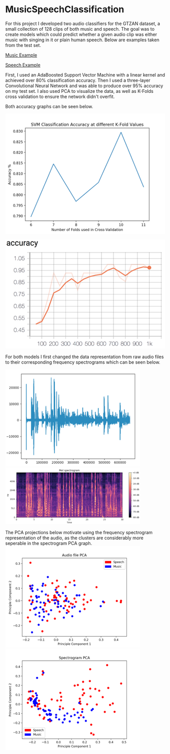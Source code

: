 # MusicSpeechClassification
For this project I developed two audio classifiers for the GTZAN dataset, a small collection of 128 clips of both music and speech. The goal was to create models which could predict whether a given audio clip was either music with singing in it or plain human speech. Below are examples taken from the test set.

[Music Example](GTZAN%20Examples/bagpipe.wav)

[Speech Example](GTZAN%20Examples/comedy.wav)

First, I used an AdaBoosted Support Vector Machine with a linear kernel and achieved over 80% classification accuracy. Then I used a three-layer Convolutional Neural Network and was able to produce over 95% accuracy on my test set. I also used PCA to visualize the data, as well as K-Folds cross validation to ensure the network didn't overfit.

Both accuracy graphs can be seen below.

![SVM Accuracy](Results/SVM_Accuracy_Graph.png)

![CNN Accuracy](Results/CNN_Accuracy_Graph.png)

For both models I first changed the data representation from raw audio files to their corresponding frequency spectrograms which can be seen below. 

<img src="https://raw.githubusercontent.com/Toback/MusicSpeechClassification/master/Results/Raw_Audio.png" width="425"/> <img src="https://raw.githubusercontent.com/Toback/MusicSpeechClassification/master/Results/Spectrogram.png" width="425"/> 

The PCA projections below motivate using the frequency spectrogram representation of the audio, as the clusters are considerably more seperable in the spectrogram PCA graph.
<img src="https://raw.githubusercontent.com/Toback/MusicSpeechClassification/master/Results/Audio_File_PCA.png" width="425"/> <img src="https://raw.githubusercontent.com/Toback/MusicSpeechClassification/master/Results/Spectrogram_PCA.png" width="425"/> 
